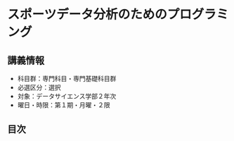 # スポーツデータ分析のためのプログラミング

## 講義情報

- 科目群：専門科目・専門基礎科目群
- 必選区分：選択
- 対象：データサイエンス学部２年次
- 曜日・時限：第１期・月曜・２限



## 目次

```{tableofcontents}
```
